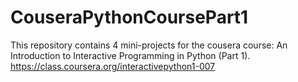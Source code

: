 # CouseraPythonCoursePart1

This repository contains 4 mini-projects for the cousera course: An Introduction to Interactive Programming in Python (Part 1).
https://class.coursera.org/interactivepython1-007
